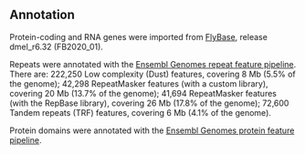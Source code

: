 Annotation
----------

Protein-coding and RNA genes were imported from
[FlyBase](https://www.flybase.org/), release dmel\_r6.32 (FB2020\_01).

Repeats were annotated with the [Ensembl Genomes repeat feature
pipeline](https://metazoa.ensembl.org/info/genome/annotation/repeat_features.html). There
are: 222,250 Low complexity (Dust) features, covering 8 Mb (5.5% of the
genome); 42,298 RepeatMasker features (with a custom library), covering
20 Mb (13.7% of the genome); 41,694 RepeatMasker features (with the
RepBase library), covering 26 Mb (17.8% of the genome); 72,600 Tandem
repeats (TRF) features, covering 6 Mb (4.1% of the genome).

Protein domains were annotated with the [Ensembl Genomes protein feature
pipeline](https://metazoa.ensembl.org/info/genome/annotation/protein_features.html).
